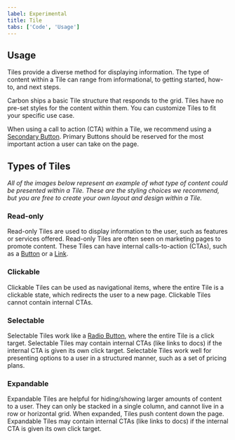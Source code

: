 ```yaml
---
label: Experimental
title: Tile
tabs: ['Code', 'Usage']
---
```


## Usage

Tiles provide a diverse method for displaying information. The type of content within a Tile can range from informational, to getting started, how-to, and next steps.

Carbon ships a basic Tile structure that responds to the grid. Tiles have no pre-set styles for the content within them. You can customize Tiles to fit your specific use case.

When using a call to action (CTA) within a Tile, we recommend using a [Secondary Button](/components/button). Primary Buttons should be reserved for the most important action a user can take on the page.

## Types of Tiles

_All of the images below represent an example of what type of content could be presented within a Tile. These are the styling choices we recommend, but you are free to create your own layout and design within a Tile._

### Read-only

Read-only Tiles are used to display information to the user, such as features or services offered. Read-only Tiles are often seen on marketing pages to promote content. These Tiles can have internal calls-to-action (CTAs), such as a [Button](/components/button) or a [Link](/components/link).


### Clickable

Clickable Tiles can be used as navigational items, where the entire Tile is a clickable state, which redirects the user to a new page. Clickable Tiles cannot contain internal CTAs.


### Selectable

Selectable Tiles work like a [Radio Button](/components/radio-button), where the entire Tile is a click target. Selectable Tiles may contain internal CTAs (like links to docs) if the internal CTA is given its own click target. Selectable Tiles work well for presenting options to a user in a structured manner, such as a set of pricing plans.


### Expandable

Expandable Tiles are helpful for hiding/showing larger amounts of content to a user. They can only be stacked in a single column, and cannot live in a row or horizontal grid. When expanded, Tiles push content down the page. Expandable Tiles may contain internal CTAs (like links to docs) if the internal CTA is given its own click target.

